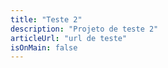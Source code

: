 ```yaml
---
title: "Teste 2"
description: "Projeto de teste 2"
articleUrl: "url de teste"
isOnMain: false
---
```

